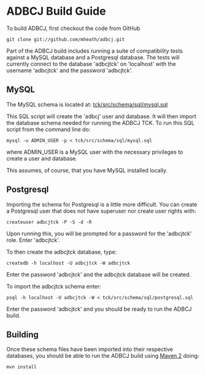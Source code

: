 

# ADBCJ Build Guide #

To build ADBCJ, first checkout the code from GitHub

```
git clone git://github.com/mheath/adbcj.git
```

Part of the ADBCJ build includes running a suite of compatibility tests against a MySQL database and a Postgresql database.  The tests will currently connect to the database 'adbcjtck' on 'localhost' with the username 'adbcjtck' and the password 'adbcjtck'.

## MySQL ##

The MySQL schema is located at:
[tck/src/schema/sql/mysql.sql](http://code.google.com/p/adbcj/source/browse/adbcj/trunk/tck/src/schema/sql/mysql.sql)

This SQL script will create the 'adbcj' user and database.  It will then import the database schema needed for running the ADBCJ TCK.  To run this SQL script from the command line do:

```
mysql -u ADMIN_USER -p < tck/src/schema/sql/mysql.sql
```

where ADMIN\_USER is a MySQL user with the necessary privileges to create a user and database.

This assumes, of course, that you have MySQL installed locally.

## Postgresql ##

Importing the schema for Postgresql is a little more difficult.  You can create a Postgresql user that does not have superuser nor create user rights with:

```
createuser adbcjtck -P -S -d -R
```

Upon running this, you will be prompted for a password for the 'adbcjtck' role.  Enter 'adbcjtck'.

To then create the adbcjtck database, type:
```
createdb -h localhost -U adbcjtck -W adbcjtck
```

Enter the password 'adbcjtck' and the adbcjtck database will be created.

To import the adbcjtck schema enter:
```
psql -h localhost -U adbcjtck -W < tck/src/schema/sql/postgresql.sql
```

Enter the password 'adbcjtck' and you should be ready to run the ADBCJ build.

## Building ##

Once these schema files have been imported into their respective databases, you should be able to run the ADBCJ build using [Maven 2](http://maven.apache.org/) doing:

```
mvn install
```